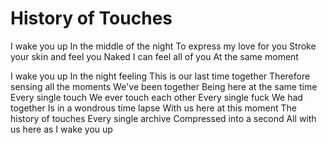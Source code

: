 # History of Touches

I wake you up
In the middle of the night
To express my love for you
Stroke your skin and feel you
Naked I can feel all of you
At the same moment

I wake you up
In the night feeling
This is our last time together
Therefore sensing all the moments
We've been together
Being here at the same time
Every single touch
We ever touch each other
Every single fuck
We had together
Is in a wondrous time lapse
With us here at this moment
The history of touches
Every single archive
Compressed into a second
All with us here as I wake you up
